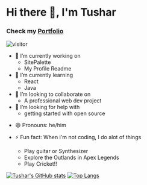 # Hi there 👋, I'm Tushar

<!--
**TusharYaar/TusharYaar** is a ✨ _special_ ✨ repository because its `README.md` (this file) appears on your GitHub profile.

Here are some ideas to get you started:
-->

### Check my [Portfolio](https://tusharyaar.netlify.app)

  ![visitor](https://visitor-badge.glitch.me/badge?page_id=TusharYaar.TusharYaar)  

- 🔭 I’m currently working on 
  - SitePalette
  - My Profile Readme
- 🌱 I’m currently learning
  - React
  - Java
- 👯 I’m looking to collaborate on
  - A professional web dev project
- 🤔 I’m looking for help with 
  - getting started with open source
<!-- - 💬 Ask me about ... -->
<!-- - 📫 How to reach me:  -->
- 😄 Pronouns: he/him
  
- ⚡ Fun fact: When i'm not coding, I do alot of things
  - Play guitar or Synthesizer
  - Explore the Outlands in Apex Legends
  - Play Cricket!!


[![Tushar's GitHub stats](https://github-readme-stats.vercel.app/api?username=TusharYaar&show_icons=true&theme=vision-friendly-dark)](https://github.com/TusharYaar/github-readme-stats)
[![Top Langs](https://github-readme-stats.vercel.app/api/top-langs/?username=TusharYaar&theme=vision-friendly-dark)](https://github.com/TusharYaar/github-readme-stats)